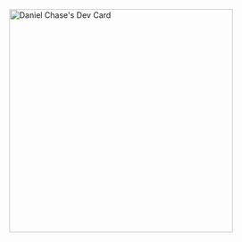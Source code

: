 <a href="https://app.daily.dev/iJ3ph">
  <img
    src="https://api.daily.dev/devcards/653b005a7cec4debbd3fc996adab829b.png?r=yas"
    alt="Daniel Chase's Dev Card"
    width="400"
  />
</a>
